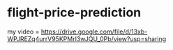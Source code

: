 ﻿# flight-price-prediction
my video = https://drive.google.com/file/d/13xb-WPJREZq4urrV95KPMrl3wJQU_0Pb/view?usp=sharing
